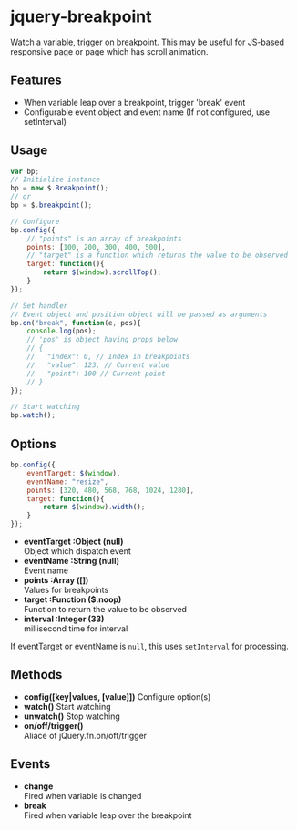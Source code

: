 
# jquery-breakpoint

Watch a variable, trigger on breakpoint.
This may be useful for JS-based responsive page or page which has scroll animation.

## Features

- When variable leap over a breakpoint, trigger 'break' event
- Configurable event object and event name
  (If not configured, use setInterval)

## Usage

```javascript
var bp;
// Initialize instance
bp = new $.Breakpoint();
// or
bp = $.breakpoint();

// Configure
bp.config({
	// "points" is an array of breakpoints
	points: [100, 200, 300, 400, 500],
	// "target" is a function which returns the value to be observed
	target: function(){
		return $(window).scrollTop();
	}
});

// Set handler
// Event object and position object will be passed as arguments
bp.on("break", function(e, pos){
	console.log(pos);
	// 'pos' is object having props below
	// {
	//   "index": 0, // Index in breakpoints
	//   "value": 123, // Current value
	//   "point": 100 // Current point
	// }
});

// Start watching
bp.watch();
```

## Options

```javascript
bp.config({
	eventTarget: $(window),
	eventName: "resize",
	points: [320, 480, 568, 768, 1024, 1280],
	target: function(){
		return $(window).width();
	}
});
```

- **eventTarget :Object (null)**  
  Object which dispatch event
- **eventName :String (null)**  
  Event name
- **points :Array ([])**  
  Values for breakpoints
- **target :Function ($.noop)**  
  Function to return the value to be observed
- **interval :Integer (33)**  
  millisecond time for interval

If eventTarget or eventName is `null`, this uses `setInterval` for processing.

## Methods 

- **config([key|values, [value]])**
  Configure option(s)
- **watch()**
  Start watching
- **unwatch()**
  Stop watching
- **on/off/trigger()**  
  Aliace of jQuery.fn.on/off/trigger

## Events

- **change**  
  Fired when variable is changed
- **break**  
  Fired when variable leap over the breakpoint


